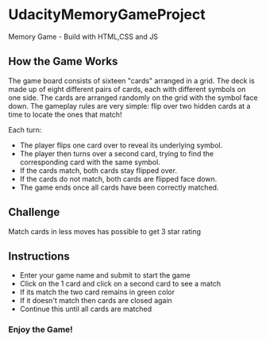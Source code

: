 # UdacityMemoryGameProject
Memory Game - Build with HTML,CSS and JS

## How the Game Works
The game board consists of sixteen "cards" arranged in a grid. The deck is made up of eight different pairs of cards, each with different symbols on one side. The cards are arranged randomly on the grid with the symbol face down. The gameplay rules are very simple: flip over two hidden cards at a time to locate the ones that match!

Each turn:

- The player flips one card over to reveal its underlying symbol.
- The player then turns over a second card, trying to find the corresponding card with the same symbol.
- If the cards match, both cards stay flipped over.
- If the cards do not match, both cards are flipped face down.
- The game ends once all cards have been correctly matched.

## Challenge
Match cards in less moves has possible to get 3 star rating

## Instructions

- Enter your game name and submit to start the game
- Click on the 1 card and click on a second card to see a match
- If its match the two card remains in green color
- If it doesn't match then cards are closed again
- Continue this until all cards are matched

### Enjoy the Game!
